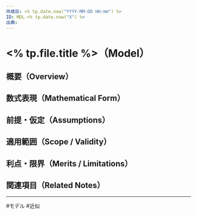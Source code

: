 ```yaml
---
作成日: <% tp.date.now("YYYY-MM-DD HH:mm") %>
ID: MDL-<% tp.date.now("X") %>
出典:
---
```


# <% tp.file.title %>（Model）

## 概要（Overview）



## 数式表現（Mathematical Form）



## 前提・仮定（Assumptions）



## 適用範囲（Scope / Validity）



## 利点・限界（Merits / Limitations）



## 関連項目（Related Notes）



---
#モデル #近似 